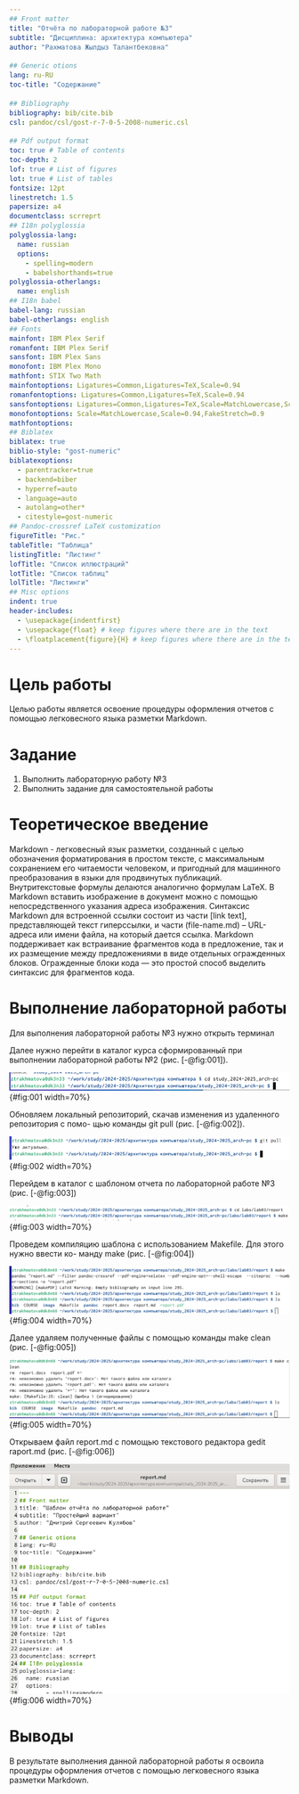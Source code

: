 ```yaml
---
## Front matter
title: "Отчёта по лабораторной работе №3"
subtitle: "Дисциплина: архитектура компьютера"
author: "Рахматова Жылдыз Талантбековна"

## Generic otions
lang: ru-RU
toc-title: "Содержание"

## Bibliography
bibliography: bib/cite.bib
csl: pandoc/csl/gost-r-7-0-5-2008-numeric.csl

## Pdf output format
toc: true # Table of contents
toc-depth: 2
lof: true # List of figures
lot: true # List of tables
fontsize: 12pt
linestretch: 1.5
papersize: a4
documentclass: scrreprt
## I18n polyglossia
polyglossia-lang:
  name: russian
  options:
	- spelling=modern
	- babelshorthands=true
polyglossia-otherlangs:
  name: english
## I18n babel
babel-lang: russian
babel-otherlangs: english
## Fonts
mainfont: IBM Plex Serif
romanfont: IBM Plex Serif
sansfont: IBM Plex Sans
monofont: IBM Plex Mono
mathfont: STIX Two Math
mainfontoptions: Ligatures=Common,Ligatures=TeX,Scale=0.94
romanfontoptions: Ligatures=Common,Ligatures=TeX,Scale=0.94
sansfontoptions: Ligatures=Common,Ligatures=TeX,Scale=MatchLowercase,Scale=0.94
monofontoptions: Scale=MatchLowercase,Scale=0.94,FakeStretch=0.9
mathfontoptions:
## Biblatex
biblatex: true
biblio-style: "gost-numeric"
biblatexoptions:
  - parentracker=true
  - backend=biber
  - hyperref=auto
  - language=auto
  - autolang=other*
  - citestyle=gost-numeric
## Pandoc-crossref LaTeX customization
figureTitle: "Рис."
tableTitle: "Таблица"
listingTitle: "Листинг"
lofTitle: "Список иллюстраций"
lotTitle: "Список таблиц"
lolTitle: "Листинги"
## Misc options
indent: true
header-includes:
  - \usepackage{indentfirst}
  - \usepackage{float} # keep figures where there are in the text
  - \floatplacement{figure}{H} # keep figures where there are in the text
---
```


# Цель работы

Целью работы является освоение процедуры оформления отчетов с помощью легковесного
языка разметки Markdown.


# Задание

1. Выполнить лабораторную работу №3 
2. Выполнить задание для самостоятельной работы


# Теоретическое введение

Markdown - легковесный язык разметки, созданный с целью обозначения форматирования в простом тексте, с максимальным сохранением его читаемости человеком, и пригодный для машинного преобразования в языки для продвинутых публикаций. Внутритекстовые формулы делаются аналогично формулам LaTeX. В Markdown вставить изображение в документ можно с помощью непосредственного указания адреса изображения. Синтаксис Markdown для встроенной ссылки состоит из части [link text], представляющей текст гиперссылки, и части (file-name.md) – URL-адреса или имени файла, на который дается ссылка. Markdown поддерживает как встраивание фрагментов кода в предложение, так и их размещение между предложениями в виде отдельных огражденных блоков. Огражденные блоки кода — это простой способ выделить синтаксис для фрагментов кода.


# Выполнение лабораторной работы

 Для выполнения лабораторной работы №3 нужно открыть терминал
 
 Далее нужно перейти в каталог курса сформированный при выполнении лабораторной работы №2   (рис. [-@fig:001]).

![переход в каталог курса](image/1.jpg){#fig:001 width=70%}

 Обновляем локальный репозиторий, скачав изменения из удаленного репозитория с помо-
щью команды git pull (рис. [-@fig:002]).

![команда git pull](image/2.jpg){#fig:002 width=70%}

 Перейдем в каталог с шаблоном отчета по лабораторной работе №3 (рис. [-@fig:003])

![переход в каталог с шаблоном отчета](image/3.jpg){#fig:003 width=70%}

Проведем компиляцию шаблона с использованием Makefile. Для этого нужно ввести ко-
манду make (рис. [-@fig:004])

![команда make](image/4.jpg){#fig:004 width=70%}

Далее удаляем полученные файлы с помощью команды make clean (рис. [-@fig:005])

![команда make clean](image/5.jpg){#fig:005 width=70%}

Открываем файл report.md с помощью текстового редактора gedit raport.md  (рис. [-@fig:006])

![файл report.md](image/6.jpg){#fig:006 width=70%}

# Выводы

В результате выполнения данной лабораторной работы я освоила процедуры оформления отчетов с помощью легковесного языка разметки Markdown.


